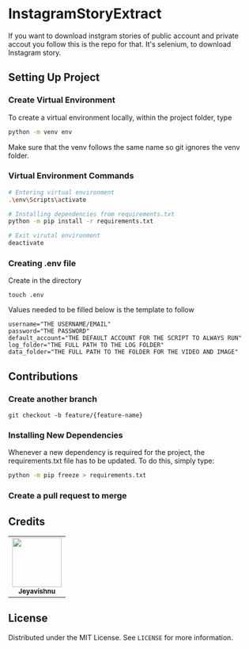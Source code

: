 # InstagramStoryExtract
If you want to download instgram stories of public account and private accout you follow this is the repo for that. It's selenium, to download Instagram story.

## Setting Up Project

### Create Virtual Environment

To create a virtual environment locally, within the project folder, type

```sh
python -m venv env
```

Make sure that the venv follows the same name so git ignores the venv folder.

### Virtual Environment Commands

```sh
# Entering virtual environment
.\env\Scripts\activate

# Installing dependencies from requirements.txt
python -m pip install -r requirements.txt

# Exit virutal environment
deactivate
```

### Creating .env file 

Create in the directory

```
touch .env
```

Values needed to be filled below is the template to follow

```
username="THE USERNAME/EMAIL"
password="THE PASSWORD"
default_account="THE DEFAULT ACCOUNT FOR THE SCRIPT TO ALWAYS RUN"
log_folder="THE FULL PATH TO THE LOG FOLDER"
data_folder="THE FULL PATH TO THE FOLDER FOR THE VIDEO AND IMAGE"
```



## Contributions 

### Create another branch

```shell
git checkout -b feature/{feature-name}
```

### Installing New Dependencies

Whenever a new dependency is required for the project, the requirements.txt file has to be updated. To do this, simply type:

```sh
python -m pip freeze > requirements.txt
```

### Create a pull request to merge 



## Credits

<table>
  <tr>
        <td align="center"><a href="https://github.com/appdevin"><img src="https://avatars1.githubusercontent.com/u/34540492?s=460&u=6b2d7e8346afc28bfd8e591d93fd548895c720af&v=4" width="100px;" alt=""/><br /><sub><b>Jeyavishnu</b></sub></a><br />
    </td>
  </tr>
</table>




## License

Distributed under the MIT License. See `LICENSE` for more information.

